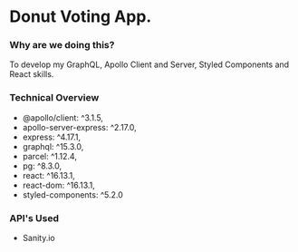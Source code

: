 # Donut Voting App.

### Why are we doing this?

To develop my GraphQL, Apollo Client and Server, Styled Components and React skills.

### Technical Overview

- @apollo/client: ^3.1.5,
- apollo-server-express: ^2.17.0,
- express: ^4.17.1,
- graphql: ^15.3.0,
- parcel: ^1.12.4,
- pg: ^8.3.0,
- react: ^16.13.1,
- react-dom: ^16.13.1,
- styled-components: ^5.2.0

### API's Used

- Sanity.io
